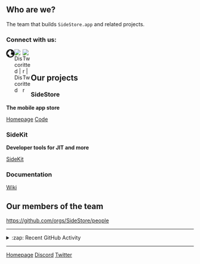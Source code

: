 <!-- 
Docs: How to use GitHub README and actions to auto-generate embedded content.
https://github.com/anuraghazra/github-readme-stats
https://www.youtube.com/watch?v=n6d4KHSKqGk
https://github.com/rahuldkjain/github-profile-readme-generator
 -->

## Who are we?

The team that builds `SideStore.app` and related projects.

### Connect with us:

<!--
[![Website](https://img.shields.io/website?label=sidestore.io&style=for-the-badge&url=https://sidestore.io)](https://sidestore.io)
[![Twitter Follow](https://img.shields.io/twitter/follow/sidestore_io?color=1DA1F2&logo=twitter&style=for-the-badge)](https://twitter.com/intent/follow?original_referer=https%3A%2F%2Fgithub.com%2Fsidestore&screen_name=sidestore)
[![GitHub Followers](https://img.shields.io/github/followers/sidestore?style=for-the-badge)]()
[![GitHub Sponsors](https://img.shields.io/github/sponsors/sidestore?style=for-the-badge
)]() 
-->

[<img align="left" alt="sidestore.io" width="22px" src="https://raw.githubusercontent.com/iconic/open-iconic/master/svg/globe.svg" />][website]
[<img align="left" alt="Discord | Discord" width="22px" src="https://cdn.jsdelivr.net/npm/simple-icons@v3/icons/discord.svg" />][discord]
[<img align="left" alt="Twitter | Twitter" width="22px" src="https://cdn.jsdelivr.net/npm/simple-icons@v3/icons/twitter.svg" />][twitter]

<br />
<br />

## Our projects

### SideStore

__The mobile app store__

[Homepage][website]
[Code][git.sidestore]

### SideKit

__Developer tools for JIT and more__

[SideKit][git.sidekit]

### Documentation

[Wiki][wiki]

## Our members of the team

https://github.com/orgs/SideStore/people

---

<details>
  <summary>:zap: Recent GitHub Activity</summary>

<!--START_SECTION:activity-->
1. ❗️ Opened issue [#975](https://github.com/SideStore/SideStore/issues/975) in [SideStore/SideStore](https://github.com/SideStore/SideStore)
2. 🗣 Commented on [#65](https://github.com/SideStore/SideStore-Docs/issues/65) in [SideStore/SideStore-Docs](https://github.com/SideStore/SideStore-Docs)
3. 🗣 Commented on [#65](https://github.com/SideStore/SideStore-Docs/issues/65) in [SideStore/SideStore-Docs](https://github.com/SideStore/SideStore-Docs)
4. 🗣 Commented on [#65](https://github.com/SideStore/SideStore-Docs/issues/65) in [SideStore/SideStore-Docs](https://github.com/SideStore/SideStore-Docs)
5. 🗣 Commented on [#65](https://github.com/SideStore/SideStore-Docs/issues/65) in [SideStore/SideStore-Docs](https://github.com/SideStore/SideStore-Docs)
6. 🗣 Commented on [#948](https://github.com/SideStore/SideStore/issues/948) in [SideStore/SideStore](https://github.com/SideStore/SideStore)
7. 🗣 Commented on [#974](https://github.com/SideStore/SideStore/issues/974) in [SideStore/SideStore](https://github.com/SideStore/SideStore)
8. 💪 Opened PR [#974](https://github.com/SideStore/SideStore/pull/974) in [SideStore/SideStore](https://github.com/SideStore/SideStore)
9. ❌ Closed PR [#896](https://github.com/SideStore/SideStore/pull/896) in [SideStore/SideStore](https://github.com/SideStore/SideStore)
10. 🗣 Commented on [#48](https://github.com/SideStore/SideStore-Docs/issues/48) in [SideStore/SideStore-Docs](https://github.com/SideStore/SideStore-Docs)
11. ❌ Closed PR [#48](https://github.com/SideStore/SideStore-Docs/pull/48) in [SideStore/SideStore-Docs](https://github.com/SideStore/SideStore-Docs)
12. 🗣 Commented on [#65](https://github.com/SideStore/SideStore-Docs/issues/65) in [SideStore/SideStore-Docs](https://github.com/SideStore/SideStore-Docs)
13. 💪 Opened PR [#65](https://github.com/SideStore/SideStore-Docs/pull/65) in [SideStore/SideStore-Docs](https://github.com/SideStore/SideStore-Docs)
14. ❌ Closed PR [#898](https://github.com/SideStore/SideStore/pull/898) in [SideStore/SideStore](https://github.com/SideStore/SideStore)
15. ❗️ Opened issue [#973](https://github.com/SideStore/SideStore/issues/973) in [SideStore/SideStore](https://github.com/SideStore/SideStore)
16. 🗣 Commented on [#955](https://github.com/SideStore/SideStore/issues/955) in [SideStore/SideStore](https://github.com/SideStore/SideStore)
17. ❌ Closed PR [#972](https://github.com/SideStore/SideStore/pull/972) in [SideStore/SideStore](https://github.com/SideStore/SideStore)
18. 💪 Opened PR [#972](https://github.com/SideStore/SideStore/pull/972) in [SideStore/SideStore](https://github.com/SideStore/SideStore)
19. 🗣 Commented on [#227](https://github.com/SideStore/SideStore/issues/227) in [SideStore/SideStore](https://github.com/SideStore/SideStore)
20. ❗️ Opened issue [#11](https://github.com/SideStore/StosVPN/issues/11) in [SideStore/StosVPN](https://github.com/SideStore/StosVPN)
<!--END_SECTION:activity-->

</details>

---

[Homepage][patreon] [Discord][discord] [Twitter][twitter]

<!--
- [Patreon][patreon]
- [OpenCollective][opencollective]
- [YouTube][youtube]
-->

[website]: https://sidestore.io
[wiki]: https://wiki.sidestore.io
[twitter]: https://twitter.com/sidestore_io
[discord]: https://discord.gg/sidestore-949183273383395328
[youtube]: https://youtube.com/TODO
[patreon]: https://www.patreon.com/SideStore
[opencollective]: https://opencollective.com/TODO
[git.sidestore]: https://github.com/SideStore/SideStore/
[git.sidekit]: https://github.com/SideStore/SideKit

